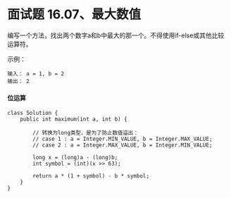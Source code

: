 面试题 16.07、最大数值
===

编写一个方法，找出两个数字a和b中最大的那一个。不得使用if-else或其他比较运算符。<br>

示例：<br>
```
输入： a = 1, b = 2
输出： 2
```

#### 位运算
```
class Solution {
    public int maximum(int a, int b) {
        
        // 转换为long类型，是为了防止数值溢出：
        // case 1 : a = Integer.MIN_VALUE, b = Integer.MAX_VALUE;
        // case 2 : a = Integer.MAX_VALUE, b = Integer.MIN_VALUE;
        
        long x = (long)a - (long)b;
        int symbol = (int)(x >> 63);

        return a * (1 + symbol) - b * symbol;
    }
}
```
